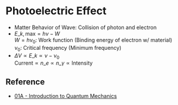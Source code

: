 # Photoelectric Effect

* Matter Behavior of Wave: Collision of photon and electron
* $E\_{k,\text{max}}=h\nu-W$  
  $W=h\nu_0$: Work function (Binding energy of electron w/ material)  
  $\nu_0$: Critical frequency (Minimum frequency)
* $\Delta V \propto E\_{k}\propto\nu-\nu_0$  
  $\text{Current} \propto n\_{e}\propto n\_{\gamma} \propto \text{Intensity}$

## Reference

* [01A - Introduction to Quantum Mechanics](../../../../00%20-%20Summary/SCCH105%20-%20General%20Chemistry/01A%20-%20Introduction%20to%20Quantum%20Mechanics.md)
